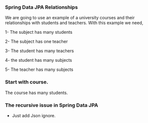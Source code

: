 ### Spring Data JPA Relationships 

We are going to use an example of a university courses and their relationships with students and teachers. With this example we need, 

1- The subject has many students

2- The subject has one teacher

3- The student has many teachers

4- the student has many subjects 

5- The teacher has many subjects


### Start with course. 

The course has many students. 


### The recursive issue in Spring Data JPA


- Just add Json ignore. 


### 
